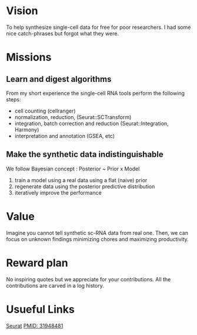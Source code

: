 # Vision
To help synthesize single-cell data for free for poor researchers.
I had some nice catch-phrases but forgot what they were.

# Missions 
## Learn and digest algorithms 
From my short experience the single-cell RNA tools perform the following steps:  
- cell counting (cellranger) 
- normalization, reduction, (Seurat::SCTransform)  
- integration, batch correction and reduction (Seurat::Integration, Harmony)   
- interpretation and annotation (GSEA, etc)

## Make the synthetic data indistinguishable  
We follow Bayesian concept : Posterior ~ Prior x Model
1. train a model using a real data using a flat (naive) prior 
1. regenerate data using the posterior predictive distribution
1. iteratively improve the performance

# Value
Imagine you cannot tell synthetic sc-RNA data from real one.
Then, we can focus on unknown findings minimizing chores and 
maximizing productivity.

# Reward plan
No inspiring quotes but we appreciate for your contributions.
All the contributions are carved in a log history. 

# Usueful Links
[Seurat](https://github.com/satijalab/seurat)
[PMID: 31948481](https://genomebiology.biomedcentral.com/articles/10.1186/s13059-019-1850-9)
